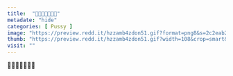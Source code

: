 ```yaml
---
title:  "💋💋💋💋💋💋💋"
metadate: "hide"
categories: [ Pussy ]
image: "https://preview.redd.it/hzzamb4zdon51.gif?format=png8&s=2c2eab23766564c240ac4cc15338259b61331ab3"
thumb: "https://preview.redd.it/hzzamb4zdon51.gif?width=108&crop=smart&format=png8&s=8b1468a458a2dd41746faf3f18de207bd34a9d11"
visit: ""
---
```

💋💋💋💋💋💋💋

